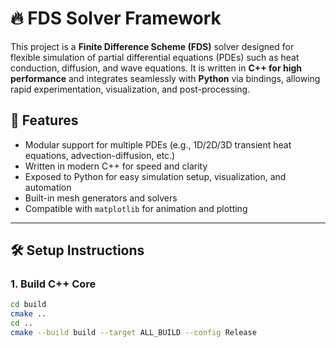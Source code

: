 # 🔥 FDS Solver Framework

This project is a **Finite Difference Scheme (FDS)** solver designed for flexible simulation of partial differential equations (PDEs) such as heat conduction, diffusion, and wave equations. It is written in **C++ for high performance** and integrates seamlessly with **Python** via bindings, allowing rapid experimentation, visualization, and post-processing.

## 🚀 Features

- Modular support for multiple PDEs (e.g., 1D/2D/3D transient heat equations, advection-diffusion, etc.)
- Written in modern C++ for speed and clarity
- Exposed to Python for easy simulation setup, visualization, and automation
- Built-in mesh generators and solvers
- Compatible with `matplotlib` for animation and plotting

---

## 🛠️ Setup Instructions

### 1. Build C++ Core

```bash
cd build
cmake .. 
cd ..
cmake --build build --target ALL_BUILD --config Release